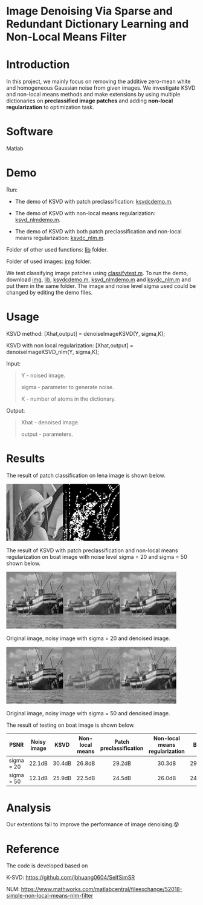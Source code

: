 # Image Denoising Via Sparse and Redundant Dictionary Learning and Non-Local Means Filter

# Introduction

In this project, we mainly focus on removing the additive zero-mean white and homogeneous Gaussian noise from given images. We investigate KSVD and non-local means methods and make extensions by using multiple dictionaries on **preclassified image patches** and adding **non-local regularization** to optimization task.

# Software
Matlab

# Demo
Run:

* The demo of KSVD with patch preclassification: [ksvdcdemo.m](./ksvdcdemo.m). 
  
* The demo of KSVD with non-local means regularization: [ksvd_nlmdemo.m](./ksvd_nlmdemo.m). 

* The demo of KSVD with both patch preclassification and non-local means regularization: [ksvdc_nlm.m](./ksvd_nlmdemo.m).

Folder of other used functions: [lib](./lib) folder.

Folder of used images: [img](./img) folder.

We test classifying image patches using [classifytest.m](./test/classifytest.m). To run the demo, download [img](./img), [lib](./lib), [ksvdcdemo.m](./ksvdcdemo.m), [ksvd_nlmdemo.m](./ksvd_nlmdemo.m) and [ksvdc_nlm.m](./ksvd_nlmdemo.m) and put them in the same folder. The image and noise level sigma used could be changed by editing the demo files.

# Usage

KSVD method:
[Xhat,output] = denoiseImageKSVD(Y, sigma,K);

KSVD with non local regularization:
[Xhat,output] = denoiseImageKSVD_nlm(Y, sigma,K);

Input:
> Y - noised image.
> 
> sigma - parameter to generate noise.
> 
> K - number of atoms in the dictionary.

Output:
> Xhat - denoised image.
> 
> output - parameters.

# Results

The result of patch classification on lena image is shown below.

<img width="150" height="150" src="./img/lena.png"><img width="150" height="150" src="./result/lena_block.jpg">

The result of KSVD with patch preclassification and non-local means regularization on boat image with noise level sigma = 20 and sigma = 50 shown below.

<img width="150" height="150" src="./img/boat.png"><img width="150" height="150" src="./result/boat_noise20.jpg"><img width="150" height="150" src="./result/ksvdc_nlm20.jpg">

Original image, noisy image with sigma = 20 and denoised image.

<img width="150" height="150" src="./img/boat.png"><img width="150" height="150" src="./result/boat_noise50.jpg"><img width="150" height="150" src="./result/ksvdc_nlm50.jpg">

Original image, noisy image with sigma = 50 and denoised image.

The result of testing on boat image is shown below.

| PSNR | Noisy image | KSVD |Non-local means |Patch preclassification| Non-local means regularization| Both
| ------------- | :-------------: | :-------------: | :-------------: | :------------: | :-------------: | :-------------: |
| sigma = 20 |22.1dB  | 30.4dB | 26.8dB | 29.2dB| 30.3dB| 29.3dB|
| sigma = 50 |12.1dB  | 25.9dB | 22.5dB | 24.5dB| 26.0dB| 24.5dB|

# Analysis

Our extentions fail to improve the performance of image denoising.:cold_sweat:


# Reference
The code is developed based on 

K-SVD: https://github.com/jbhuang0604/SelfSimSR  

NLM: https://www.mathworks.com/matlabcentral/fileexchange/52018-simple-non-local-means-nlm-filter

